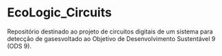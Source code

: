 # EcoLogic_Circuits
Repositório destinado ao projeto de circuitos digitais de um sistema para detecção de gasesvoltado ao Objetivo de Desenvolvimento Sustentável 9 (ODS 9).

